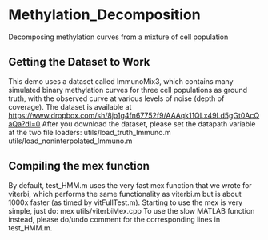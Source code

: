 # Methylation_Decomposition
Decomposing methylation curves from a mixture of cell population

## Getting the Dataset to Work
This demo uses a dataset called ImmunoMix3, which contains many simulated binary methylation curves for three cell populations as ground truth, with the observed curve at various levels of noise (depth of coverage). The dataset is available at
https://www.dropbox.com/sh/8jo1g4fn67752f9/AAAqk11QLx49Ld5gGt0AcQaQa?dl=0
After you download the dataset, please set the datapath variable at the two file loaders:
utils/load_truth_Immuno.m
utils/load_noninterpolated_Immuno.m


## Compiling the mex function
By default, test_HMM.m uses the very fast mex function that we wrote for viterbi, which performs the same functionality as viterbi.m but is about 1000x faster (as timed by vitFullTest.m). Starting to use the mex is very simple, just do:
mex utils/viterbiMex.cpp
To use the slow MATLAB function instead, please do/undo comment for the corresponding lines in test_HMM.m.